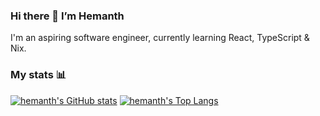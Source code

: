 ### Hi there 👋  I’m Hemanth
I'm an aspiring software engineer, currently learning React, TypeScript & Nix.

### My stats 📊
[![hemanth's GitHub stats](https://github-readme-stats.vercel.app/api?username=hemanth-92&show_icons=true&hide=stars&theme=github_dark)][stats]
[![hemanth's Top Langs](https://github-readme-stats.vercel.app/api/top-langs/?username=hemanth-92&layout=compact&langs_count=6&hide=css,html&theme=github_dark)][langs]

<!-- link references -->
[stats]: https://github.com/anuraghazra/github-readme-stats#github-stats-card
[langs]: https://github.com/anuraghazra/github-readme-stats#top-languages-card
